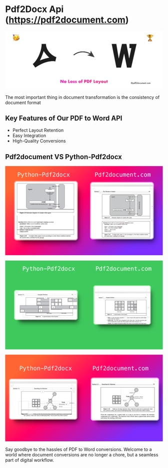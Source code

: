 # Pdf2Docx Api (https://pdf2document.com)

![](banner.png)

[](https://pdf2document.com)

The most important thing in document transformation is the consistency of document format


## Key Features of Our PDF to Word API
* Perfect Layout Retention
* Easy Integration
* High-Quality Conversions


## Pdf2document VS Python-Pdf2docx
![](f1.png)

![](f1111.png)

![](f111111.png)



Say goodbye to the hassles of PDF to Word conversions.  Welcome to a world where document conversions are no longer a chore, but a seamless part of digital workflow.


